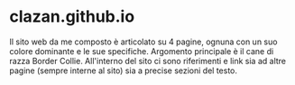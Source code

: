 # clazan.github.io

Il sito web da me composto è articolato su 4 pagine, ognuna con un suo colore dominante e le sue specifiche. 
Argomento principale è il cane di razza Border Collie. 
All'interno del sito ci sono riferimenti e link sia ad altre pagine (sempre interne al sito) sia a precise sezioni del testo. 
